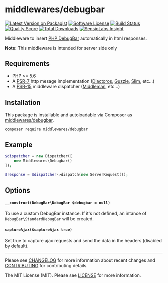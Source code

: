 # middlewares/debugbar

[![Latest Version on Packagist][ico-version]][link-packagist]
[![Software License][ico-license]](LICENSE.md)
[![Build Status][ico-travis]][link-travis]
[![Quality Score][ico-scrutinizer]][link-scrutinizer]
[![Total Downloads][ico-downloads]][link-downloads]
[![SensioLabs Insight][ico-sensiolabs]][link-sensiolabs]

Middleware to insert [PHP DebugBar](http://phpdebugbar.com) automatically in html responses.

**Note:** This middleware is intended for server side only

## Requirements

* PHP >= 5.6
* A [PSR-7](https://packagist.org/providers/psr/http-message-implementation) http mesage implementation ([Diactoros](https://github.com/zendframework/zend-diactoros), [Guzzle](https://github.com/guzzle/psr7), [Slim](https://github.com/slimphp/Slim), etc...)
* A [PSR-15](https://github.com/http-interop/http-middleware) middleware dispatcher ([Middleman](https://github.com/mindplay-dk/middleman), etc...)

## Installation

This package is installable and autoloadable via Composer as [middlewares/debugbar](https://packagist.org/packages/middlewares/debugbar).

```sh
composer require middlewares/debugbar
```

## Example

```php
$dispatcher = new Dispatcher([
	new Middlewares\Debugbar()
]);

$response = $dispatcher->dispatch(new ServerRequest());
```

## Options

#### `__construct(DebugBar\DebugBar $debugbar = null)`

To use a custom DebugBar instance. If it's not defined, an intance of `DebugBar\StandardDebugBar` will be created.

#### `captureAjax($captureAjax true)`

Set true to capture ajax requests and send the data in the headers (disabled by default).

---

Please see [CHANGELOG](CHANGELOG.md) for more information about recent changes and [CONTRIBUTING](CONTRIBUTING.md) for contributing details.

The MIT License (MIT). Please see [LICENSE](LICENSE) for more information.

[ico-version]: https://img.shields.io/packagist/v/middlewares/debugbar.svg?style=flat-square
[ico-license]: https://img.shields.io/badge/license-MIT-brightgreen.svg?style=flat-square
[ico-travis]: https://img.shields.io/travis/middlewares/debugbar/master.svg?style=flat-square
[ico-scrutinizer]: https://img.shields.io/scrutinizer/g/middlewares/debugbar.svg?style=flat-square
[ico-downloads]: https://img.shields.io/packagist/dt/middlewares/debugbar.svg?style=flat-square
[ico-sensiolabs]: https://img.shields.io/sensiolabs/i/e84e852f-9ac2-4cd7-9c8b-15021497abca.svg?style=flat-square

[link-packagist]: https://packagist.org/packages/middlewares/debugbar
[link-travis]: https://travis-ci.org/middlewares/debugbar
[link-scrutinizer]: https://scrutinizer-ci.com/g/middlewares/debugbar
[link-downloads]: https://packagist.org/packages/middlewares/debugbar
[link-sensiolabs]: https://insight.sensiolabs.com/projects/e84e852f-9ac2-4cd7-9c8b-15021497abca
